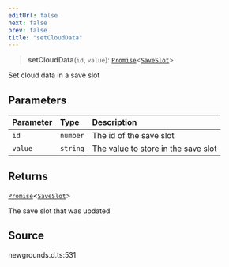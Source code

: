 ```yaml
---
editUrl: false
next: false
prev: false
title: "setCloudData"
---
```


> **setCloudData**(`id`, `value`): [`Promise`](https://developer.mozilla.org/docs/Web/JavaScript/Reference/Global_Objects/Promise)\<[`SaveSlot`](/api/type-aliases/saveslot/)\>

Set cloud data in a save slot

## Parameters

| Parameter | Type | Description |
| :------ | :------ | :------ |
| `id` | `number` | The id of the save slot |
| `value` | `string` | The value to store in the save slot |

## Returns

[`Promise`](https://developer.mozilla.org/docs/Web/JavaScript/Reference/Global_Objects/Promise)\<[`SaveSlot`](/api/type-aliases/saveslot/)\>

The save slot that was updated

## Source

newgrounds.d.ts:531

